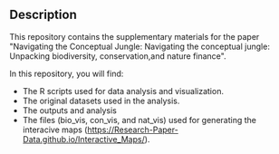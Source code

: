 ## Description
This repository contains the supplementary materials for the paper "Navigating the Conceptual Jungle: Navigating the conceptual jungle: Unpacking biodiversity, conservation,and nature finance".  

In this repository, you will find:
- The R scripts used for data analysis and visualization.
- The original datasets used in the analysis.
- The outputs and analysis 
- The files (bio_vis, con_vis, and nat_vis) used for generating the interacive maps (https://Research-Paper-Data.github.io/Interactive_Maps/).
